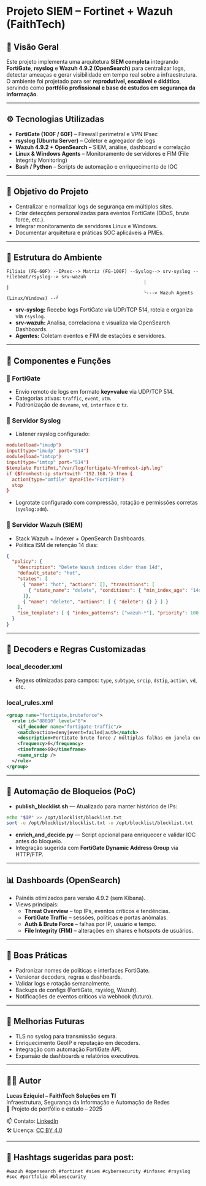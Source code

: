 # Projeto SIEM – Fortinet + Wazuh (FaithTech)

## 🧠 Visão Geral
Este projeto implementa uma arquitetura **SIEM completa** integrando **FortiGate**, **rsyslog** e **Wazuh 4.9.2 (OpenSearch)** para centralizar logs, detectar ameaças e gerar visibilidade em tempo real sobre a infraestrutura. O ambiente foi projetado para ser **reprodutível, escalável e didático**, servindo como **portfólio profissional e base de estudos em segurança da informação**.

---

## ⚙️ Tecnologias Utilizadas
- **FortiGate (100F / 60F)** – Firewall perimetral e VPN IPsec
- **rsyslog (Ubuntu Server)** – Coletor e agregador de logs
- **Wazuh 4.9.2 + OpenSearch** – SIEM, análise, dashboard e correlação
- **Linux & Windows Agents** – Monitoramento de servidores e FIM (File Integrity Monitoring)
- **Bash / Python** – Scripts de automação e enriquecimento de IOC

---

## 🎯 Objetivo do Projeto
- Centralizar e normalizar logs de segurança em múltiplos sites.
- Criar detecções personalizadas para eventos FortiGate (DDoS, brute force, etc.).
- Integrar monitoramento de servidores Linux e Windows.
- Documentar arquitetura e práticas SOC aplicáveis a PMEs.

---

## 🧩 Estrutura do Ambiente
```
Filiais (FG-60F) --IPsec--> Matriz (FG-100F) --Syslog--> srv-syslog --Filebeat/rsyslog--> srv-wazuh
                                                  |                                    | 
                                                  └---> Wazuh Agents (Linux/Windows) --┘
```

- **srv-syslog:** Recebe logs FortiGate via UDP/TCP 514, roteia e organiza via `rsyslog`.
- **srv-wazuh:** Analisa, correlaciona e visualiza via OpenSearch Dashboards.
- **Agentes:** Coletam eventos e FIM de estações e servidores.

---

## 🧰 Componentes e Funções
### 🔸 FortiGate
- Envio remoto de logs em formato **key=value** via UDP/TCP 514.
- Categorias ativas: `traffic`, `event`, `utm`.
- Padronização de `devname`, `vd`, `interface` e `tz`.

### 🔸 Servidor Syslog
- Listener rsyslog configurado:
```conf
module(load="imudp")
input(type="imudp" port="514")
module(load="imtcp")
input(type="imtcp" port="514")
$template FortiFmt,"/var/log/fortigate-%fromhost-ip%.log"
if ($fromhost-ip startswith '192.168.') then {
  action(type="omfile" DynaFile="FortiFmt")
  stop
}
```
- Logrotate configurado com compressão, rotação e permissões corretas (`syslog:adm`).

### 🔸 Servidor Wazuh (SIEM)
- Stack Wazuh + Indexer + OpenSearch Dashboards.
- Política ISM de retenção 14 dias:
```json
{
  "policy": {
    "description": "Delete Wazuh indices older than 14d",
    "default_state": "hot",
    "states": [
      { "name": "hot", "actions": [], "transitions": [
        { "state_name": "delete", "conditions": { "min_index_age": "14d" } }
      ]},
      { "name": "delete", "actions": [ { "delete": {} } ] }
    ],
    "ism_template": [ { "index_patterns": ["wazuh-*"], "priority": 100 } ]
  }
}
```

---

## 🧠 Decoders e Regras Customizadas
### local_decoder.xml
- Regexs otimizadas para campos: `type`, `subtype`, `srcip`, `dstip`, `action`, `vd`, etc.

### local_rules.xml
```xml
<group name="fortigate,bruteforce">
  <rule id="88010" level="8">
    <if_decoder name="fortigate-traffic"/>
    <match>action=deny|event=failed|auth</match>
    <description>FortiGate brute force / múltiplas falhas em janela curta</description>
    <frequency>6</frequency>
    <timeframe>60</timeframe>
    <same_srcip />
  </rule>
</group>
```

---

## 🔄 Automação de Bloqueios (PoC)
- **publish_blocklist.sh** — Atualizado para manter histórico de IPs:
```bash
echo "$IP" >> /opt/blocklist/blocklist.txt
sort -u /opt/blocklist/blocklist.txt -o /opt/blocklist/blocklist.txt
```
- **enrich_and_decide.py** — Script opcional para enriquecer e validar IOC antes do bloqueio.
- Integração sugerida com **FortiGate Dynamic Address Group** via HTTP/FTP.

---

## 📊 Dashboards (OpenSearch)
- Painéis otimizados para versão 4.9.2 (sem Kibana).
- Views principais:
  - **Threat Overview** – top IPs, eventos críticos e tendências.
  - **FortiGate Traffic** – sessões, políticas e portas anômalas.
  - **Auth & Brute Force** – falhas por IP, usuário e tempo.
  - **File Integrity (FIM)** – alterações em shares e hotspots de usuários.

---

## 📘 Boas Práticas
- Padronizar nomes de políticas e interfaces FortiGate.
- Versionar decoders, regras e dashboards.
- Validar logs e rotação semanalmente.
- Backups de configs (FortiGate, rsyslog, Wazuh).
- Notificações de eventos críticos via webhook (futuro).

---

## 🚀 Melhorias Futuras
- TLS no syslog para transmissão segura.
- Enriquecimento GeoIP e reputação em decoders.
- Integração com automação FortiGate API.
- Expansão de dashboards e relatórios executivos.

---

## 👨‍💻 Autor
**Lucas Eziquiel – FaithTech Soluções em TI**  
Infraestrutura, Segurança da Informação e Automação de Redes  
📍 Projeto de portfólio e estudo – 2025

📫 Contato: [LinkedIn](https://www.linkedin.com/in/lucaseziquiel)  
🛠️ Licença: [CC BY 4.0](https://creativecommons.org/licenses/by/4.0/)

---

## 🧩 Hashtags sugeridas para post:
`#wazuh #opensearch #fortinet #siem #cybersecurity #infosec #rsyslog #soc #portfolio #bluesecurity`

